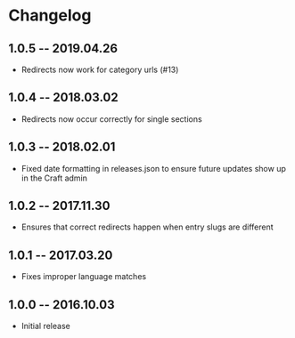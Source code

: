 # Changelog

## 1.0.5 -- 2019.04.26

* Redirects now work for category urls (#13)

## 1.0.4 -- 2018.03.02

* Redirects now occur correctly for single sections

## 1.0.3 -- 2018.02.01

* Fixed date formatting in releases.json to ensure future updates show up in the Craft admin

## 1.0.2 -- 2017.11.30

* Ensures that correct redirects happen when entry slugs are different

## 1.0.1 -- 2017.03.20

* Fixes improper language matches

## 1.0.0 -- 2016.10.03

* Initial release
